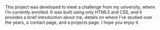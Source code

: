 This project was developed to meet a challenge from my university, where I’m currently enrolled. It was built using only HTML5 and CSS, and it provides a brief introduction about me, details on where I’ve studied over the years, a contact page, and a projects page. I hope you enjoy it.
